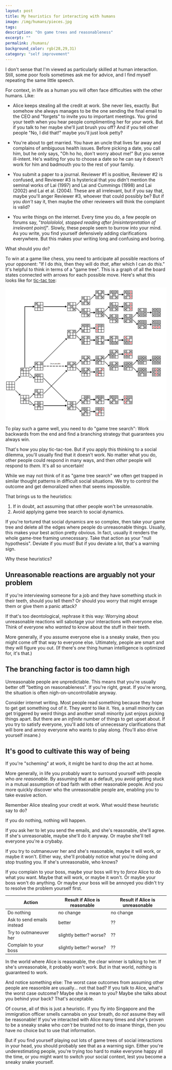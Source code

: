 ```yaml
---
layout: post
title: My heuristics for interacting with humans
image: /img/humans/pieces.jpg
tags: 
description: "On game trees and reasonableness"
excerpt: ""
permalink: /humans/
background_color: rgb(28,29,31)
category: "self improvement"
---
```


I don't sense that I'm viewed as particularly skilled at human interaction. Still, some poor fools sometimes ask me for advice, and I find myself repeating the same little speech.

For context, in life as a human you will often face difficulties with the other humans. Like:

- Alice keeps stealing all the credit at work. She never lies, exactly. But somehow she always manages to be the one sending the final email to the CEO and "forgets" to invite you to important meetings. You grind your teeth when you hear people complimenting her for *your* work. But if you talk to her maybe she'll just brush you off? And if you tell other people "No, I did that!" maybe you'll just look petty?
  
- You're about to get married. You have an uncle that lives far away and complains of ambiguous health issues. Before picking a date, you call him, but he only says, "Oh ho ho, don't worry about me!" But you sense ill-intent. He's waiting for you to choose a date so he can say it doesn't work for him and badmouth you to the rest of your family.
  
- You submit a paper to a journal. Reviewer #1 is positive, Reviewer #2 is confused, and Reviewer #3 is hysterical that you didn't mention the seminal works of Lai (1997) and Lai and Cummings (1998) and Lai (2002) and Lai et al. (2004). These are all irrelevant, but if you say that, maybe you'll anger Reviewer #3, whoever that could possibly be? But if you *don't* say it, then maybe the other reviewers will think the complaint is valid?
  
- You write things on the internet. Every time you do, a few people on forums say, "*trololololol, stopped reading after [misinterpretation of irrelevant point]*". Slowly, these people seem to burrow into your mind. As you write, you find yourself defensively adding clarifications everywhere. But this makes your writing long and confusing and boring.
  

What should you do?

To win at a game like chess, you need to anticipate all possible reactions of your opponent: "If I do *this*, then they will do *that*, after which I can do *this*." It's helpful to think in terms of a "game tree". This is a graph of all the board states connected with arrows for each possible move. Here's what this looks like for [tic-tac toe](https://commons.wikimedia.org/wiki/File:Tic-tac-toe-full-game-tree-x-rational.png):

![tic tac toe game tree](/img/humans/game-tree.png)

To play such a game well, you need to do "game tree search": Work backwards from the end and find a branching strategy that guarantees you always win.

That's how you play tic-tac-toe. But if you apply this thinking to a social dilemma, you'll usually find that it doesn't work. No matter what you do, other people could respond in many ways, and then *other* people will respond to *them.* It's all so uncertain!

While we may not think of it as "game tree search" we often get trapped in similar thought patterns in difficult social situations. We try to control the outcome and get demoralized when that seems impossible.

That brings us to the heuristics:

1. If in doubt, act assuming that other people won't be unreasonable.
2. Avoid applying game tree search to social dynamics.

If you're tortured that social dynamics are so complex, then take your game tree and delete all the edges where people do unreasonable things. Usually, this makes your best action pretty obvious. In fact, usually it renders the whole game-tree framing unnecessary. Take that action as your "null hypothesis". Deviate if you must! But if you deviate a lot, that's a warning sign.

Why these heuristics?

## Unreasonable reactions are arguably not your problem

If you're interviewing someone for a job and they have something stuck in their teeth, should you tell them? Or should you worry that might enrage them or give them a panic attack?

If that's too deontological, rephrase it this way: Worrying about unreasonable reactions will sabotage your interactions with everyone else. Think of everyone who *wanted* to know about the stuff in their teeth.

More generally, if you assume everyone else is a sneaky snake, then you might come off that way to everyone else. Ultimately, people are smart and they will figure you out. (If there's *one* thing human intelligence is optimized for, it's that.)

## The branching factor is too damn high

Unreasonable people are unpredictable. This means that you're usually better off "betting on reasonableness". If you're right, great. If you're wrong, the situation is often nigh-on-uncontrollable anyway.

Consider internet writing. Most people read something because they hope to get get something out of it. They *want* to like it. Yes, a small minority can get triggered by weird things and another small minority just enjoys picking things apart. But there are an *infinite* number of things to get upset about. If you try to satisfy everyone, you'll add lots of unnecessary clarifications that will bore and annoy everyone who wants to play along. (You'll also drive yourself insane.)

## It's good to cultivate this way of being

If you're "scheming" at work, it might be hard to drop the act at home.

More generally, in life you probably want to surround yourself with people who *are reasonable*. By assuming that as a default, you avoid getting stuck in a mutual assumption of bad faith with other reasonable people. And you more quickly discover who the unreasonable people are, enabling you to take evasive action.

Remember Alice stealing your credit at work. What would these heuristic say to do?

If you do nothing, nothing will happen.
  
If you ask her to let you send the emails, and she's reasonable, she'll agree. If she's unreasonable, maybe she'll do it anyway. Or maybe she'll tell everyone you're a crybaby.
  
If you try to outmaneuver her and she's reasonable, maybe it will work, or maybe it won't. Either way, she'll probably notice what you're doing and stop trusting you. If she's unreasonable, who knows?
  
If you complain to your boss, maybe your boss will try to *force* Alice to do what you want. Maybe that will work, or maybe it won't. Or maybe your boss won't do anything. Or maybe your boss will be annoyed you didn't try to resolve the problem yourself first.
  

| Action | Result if Alice is reasonable | Result if Alice is unreasonable |
| --- | --- | --- |
| Do nothing | no change | no change |
| Ask to send emails instead | better | ??  |
| Try to outmaneuver her | slightly better? worse? | ??  |
| Complain to your boss | slightly better? worse? | ??  |

In the world where Alice is reasonable, the clear winner is talking to her. If she's unreasonable, it probably won't work. But in that world, *nothing* is guaranteed to work.

And notice something else: The worst case outcomes from assuming other people are reasonble are usually... not that bad? If you talk to Alice, what's the worst case outcome? Maybe she is mean to you? Maybe she talks about you behind your back? That's acceptable.

Of course, all of this is just a heuristic. If you fly into Singapore and the immigration officer smells cannabis on your breath, do *not* assume they will be reasonable! If you've interacted with Alice many times and she's proven to be a sneaky snake who *can't* be trusted not to do insane things, then you have no choice but to use that information.

But if you find yourself playing out lots of game trees of social interactions in your head, you should probably see that as a warning sign. Either you're underestimating people, you're trying too hard to make everyone happy all the time, or you might want to switch your social context, lest you become a sneaky snake yourself.